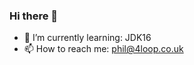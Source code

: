 ### Hi there 👋

- 🌱 I’m currently learning: JDK16
- 📫 How to reach me: phil@4loop.co.uk

<!--
**4loopltd/4loopltd** is a ✨ _special_ ✨ repository because its `README.md` (this file) appears on your GitHub profile.

Here are some ideas to get you started:

- 🔭 I’m currently working on ...
- 🌱 I’m currently learning ...
- 👯 I’m looking to collaborate on ...
- 🤔 I’m looking for help with ...
- 💬 Ask me about ...
- 📫 How to reach me: phil@4loop.co.uk
- 😄 Pronouns: ...
- ⚡ Fun fact: ...
-->
